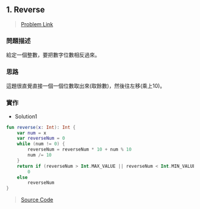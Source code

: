 ## 1. Reverse
> [Problem Link](https://leetcode.com/problems/reverse-integer/)

### 問題描述
給定一個整數，要把數字位數相反過來。

### 思路
這題很直覺直接一個一個位數取出來(取餘數)，然後往左移(乘上10)。

### 實作
* Solution1
```kotlin
fun reverse(x: Int): Int {
    var num = x
    var reverseNum = 0
    while (num != 0) {
        reverseNum = reverseNum * 10 + num % 10
        num /= 10
    }
    return if (reverseNum > Int.MAX_VALUE || reverseNum < Int.MIN_VALUE)
        0
    else
        reverseNum
}
```

> [Source Code](../solutions/src/main/kotlin/com/enginebai/leetcode/easy/Solution7.kt)


